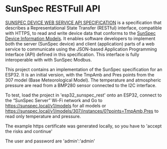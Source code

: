 # SunSpec RESTFull API

[SUNSPEC DEVICE WEB SERVICE API SPECIFICATION](https://sunspec.org/sunspec-device-web-service-api-specification/) is a specification that describes a Representational State Transfer (RESTful) interface, compatible with HTTPS, to read and write device data that conforms to the [SunSpec Device Information Models](https://github.com/sunspec/models). It enables software developers to implement both the server (SunSpec device) and client (application) parts of a web service to communicate using the JSON-based Application Programming Interface (API) defined in this specification. This interface is fully interoperable with with SunSpec Modbus. 

This project contains an implementation of the SunSpec specification for an ESP32. It is an initial version, with the TmpAmb and Pres points from the 307 model (Base Meteorological Model). The temperature and atmospheric pressure are read from a BMP280 sensor connected to the I2C interface.


To test, load the project in 'esp32_sunspec_rest' onto an ESP32, connect to the “SunSpec Server” Wi-Fi network and Go to https://sunspec.local/v1/models for all models or https://sunspec.local/v1/models/307/instances/0?points=TmpAmb,Pres to read only temperature and pressure.

The example https certificate was generated locally, so you have to 'accept the risks and continue'

The user and password are 'admin':'admin'